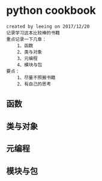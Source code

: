 # python cookbook
    created by leeing on 2017/12/20
    记录学习这本比较棒的书籍
    重点记录一下几章：
        1、函数
        2、类与对象
        3、元编程
        4、模块与包
    要点：
        1、尽量不照搬书籍
        2、有自己的思考
        
## 函数

## 类与对象

## 元编程

## 模块与包